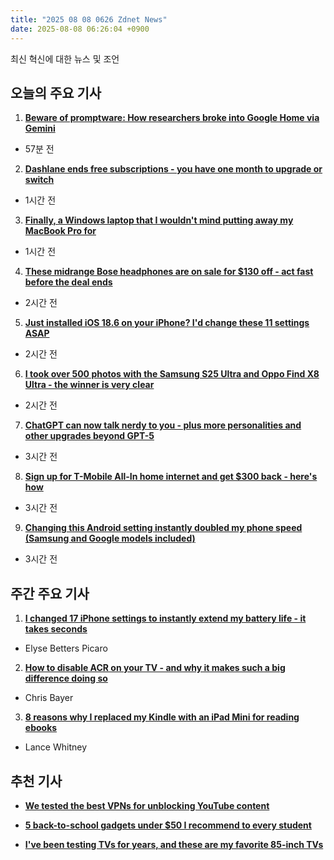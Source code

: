 ```yaml
---
title: "2025 08 08 0626 Zdnet News"
date: 2025-08-08 06:26:04 +0900
---
```


최신 혁신에 대한 뉴스 및 조언  
## 오늘의 주요 기사  

1. **[Beware of promptware: How researchers broke into Google Home via Gemini](https://www.zdnet.com/article/beware-of-promptware-how-researchers-broke-into-google-home-via-gemini/)**  
* 57분 전  

2. **[Dashlane ends free subscriptions - you have one month to upgrade or switch](https://www.zdnet.com/article/dashlane-ends-free-subscriptions-you-have-one-month-to-upgrade-or-switch/)**  
* 1시간 전  

3. **[Finally, a Windows laptop that I wouldn't mind putting away my MacBook Pro for](https://www.zdnet.com/article/finally-a-windows-laptop-that-i-wouldnt-mind-putting-away-my-macbook-pro-for/)**  
* 1시간 전  

4. **[These midrange Bose headphones are on sale for $130 off - act fast before the deal ends](https://www.zdnet.com/article/these-midrange-bose-headphones-are-on-sale-for-130-off-act-fast-before-the-deal-ends/)**  
* 2시간 전  

5. **[Just installed iOS 18.6 on your iPhone? I'd change these 11 settings ASAP](https://www.zdnet.com/article/just-installed-ios-18-6-on-your-iphone-id-change-these-11-settings-asap/)**  
* 2시간 전  

6. **[I took over 500 photos with the Samsung S25 Ultra and Oppo Find X8 Ultra - the winner is very clear](https://www.zdnet.com/article/i-took-over-500-photos-with-the-samsung-s25-ultra-and-oppo-find-x8-ultra-the-winner-is-very-clear/)**  
* 2시간 전  

7. **[ChatGPT can now talk nerdy to you - plus more personalities and other upgrades beyond GPT-5](https://www.zdnet.com/article/chatgpt-can-now-talk-nerdy-to-you-plus-more-personalities-and-other-upgrades-beyond-gpt-5/)**  
* 3시간 전  

8. **[Sign up for T-Mobile All-In home internet and get $300 back - here's how](https://www.zdnet.com/article/sign-up-for-t-moble-all-in-home-internet-and-get-300-back-heres-how/)**  
* 3시간 전  

9. **[Changing this Android setting instantly doubled my phone speed (Samsung and Google models included)](https://www.zdnet.com/article/changing-this-android-setting-instantly-doubled-my-phone-speed-samsung-and-google-models-included/)**  
* 3시간 전  

## 주간 주요 기사  

1. **[I changed 17 iPhone settings to instantly extend my battery life - it takes seconds](https://www.zdnet.com/article/these-17-ios-tweaks-instantly-extended-my-iphone-battery-life-quick-and-easy/)**  
* Elyse Betters Picaro  

2. **[How to disable ACR on your TV - and why it makes such a big difference doing so](https://www.zdnet.com/home-and-office/home-entertainment/how-to-disable-acr-on-your-tv-and-why-it-makes-such-a-big-difference-doing-so/)**  
* Chris Bayer  

3. **[8 reasons why I replaced my Kindle with an iPad Mini for reading ebooks](https://www.zdnet.com/article/8-reasons-why-i-replaced-my-kindle-with-an-ipad-mini-for-reading-ebooks/)**  
* Lance Whitney  

## 추천 기사  
- **[We tested the best VPNs for unblocking YouTube content](https://www.zdnet.com/article/best-vpn-for-youtube/)**  

- **[5 back-to-school gadgets under $50 I recommend to every student](https://www.zdnet.com/article/my-5-favorite-gadgets-for-students-are-all-under-40-and-why-theyre-so-useful/)**  

- **[I've been testing TVs for years, and these are my favorite 85-inch TVs](https://www.zdnet.com/home-and-office/home-entertainment/best-85-inch-tv/)**